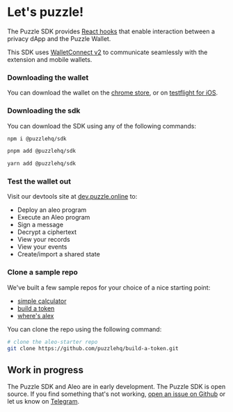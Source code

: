 # Let's puzzle!

The Puzzle SDK provides [React hooks](https://react.dev/reference/react) that enable interaction between a privacy dApp and the Puzzle Wallet. 

This SDK uses [WalletConnect v2](https://docs.walletconnect.com/) to communicate seamlessly with the extension and mobile wallets. 

### Downloading the wallet
You can download the wallet on the [chrome store](https://chromewebstore.google.com/detail/puzzle-wallet/fdchdcpieegfofnofhgdombfckhbcokj), or on [testflight for iOS](https://chromewebstore.google.com/detail/puzzle-wallet/fdchdcpieegfofnofhgdombfckhbcokj).

### Downloading the sdk
You can download the SDK using any of the following commands:

```sh
npm i @puzzlehq/sdk
```
```sh
pnpm add @puzzlehq/sdk
```
```sh
yarn add @puzzlehq/sdk
```

### Test the wallet out
Visit our devtools site at [dev.puzzle.online](https://dev.puzzle.online) to:
- Deploy an aleo program
- Execute an Aleo program
- Sign a message
- Decrypt a ciphertext
- View your records
- View your events
- Create/import a shared state

### Clone a sample repo
We've built a few sample repos for your choice of a nice starting point:
* [simple calculator](https://github.com/puzzlehq/aleo-starter.git)
* [build a token](https://github.com/puzzlehq/build-a-token.git)
* [where's alex](https://github.com/puzzlehq/coinflip.git)

You can clone the repo using the following command:

```sh
# clone the aleo-starter repo
git clone https://github.com/puzzlehq/build-a-token.git
```

## Work in progress
The Puzzle SDK and Aleo are in early development.
The Puzzle SDK is open source. If you find something that's not working, [open an issue on Github](https://github.com/puzzlehq/puzzle-sdk/issues/new/choose) or let us know on [Telegram](https://t.me/puzzlehq).

